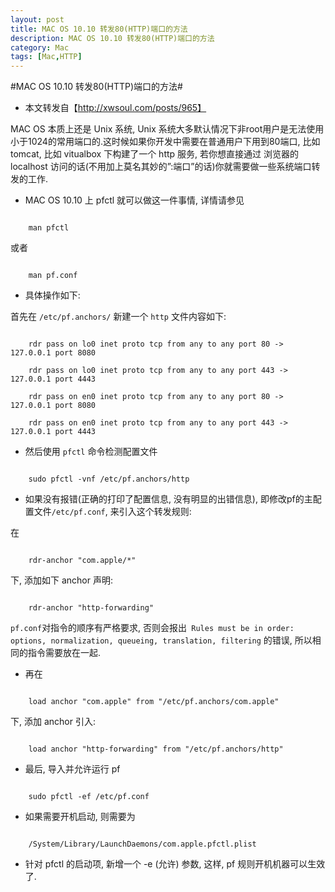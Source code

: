 ```yaml
---
layout: post
title: MAC OS 10.10 转发80(HTTP)端口的方法
description: MAC OS 10.10 转发80(HTTP)端口的方法
category: Mac
tags: [Mac,HTTP]
---
```

#MAC OS 10.10 转发80(HTTP)端口的方法#

* 本文转发自【http://xwsoul.com/posts/965】


MAC OS 本质上还是 Unix 系统, Unix 系统大多默认情况下非root用户是无法使用小于1024的常用端口的.这时候如果你开发中需要在普通用户下用到80端口, 比如 tomcat, 比如 vitualbox 下构建了一个 http 服务, 若你想直接通过 浏览器的 localhost 访问的话(不用加上莫名其妙的”:端口”的话)你就需要做一些系统端口转发的工作.


* MAC OS 10.10 上 pfctl 就可以做这一件事情, 详情请参见

```

	man pfctl
```

或者

```

	man pf.conf
```

* 具体操作如下:

首先在 `/etc/pf.anchors/` 新建一个 `http` 文件内容如下:

```

	rdr pass on lo0 inet proto tcp from any to any port 80 -> 127.0.0.1 port 8080

	rdr pass on lo0 inet proto tcp from any to any port 443 -> 127.0.0.1 port 4443

	rdr pass on en0 inet proto tcp from any to any port 80 -> 127.0.0.1 port 8080

	rdr pass on en0 inet proto tcp from any to any port 443 -> 127.0.0.1 port 4443
```

* 然后使用 `pfctl` 命令检测配置文件

```

	sudo pfctl -vnf /etc/pf.anchors/http
```

* 如果没有报错(正确的打印了配置信息, 没有明显的出错信息), 即修改pf的主配置文件`/etc/pf.conf`, 来引入这个转发规则:

在

```

	rdr-anchor "com.apple/*"
```

下, 添加如下 anchor 声明:

```

	rdr-anchor "http-forwarding"
```

`pf.conf`对指令的顺序有严格要求, 否则会报出` Rules must be in order: options, normalization, queueing, translation, filtering` 的错误, 所以相同的指令需要放在一起.

* 再在

```

	load anchor "com.apple" from "/etc/pf.anchors/com.apple"
```

下, 添加 anchor 引入:

```

	load anchor "http-forwarding" from "/etc/pf.anchors/http"
```

* 最后, 导入并允许运行 pf

```

	sudo pfctl -ef /etc/pf.conf
```


* 如果需要开机启动, 则需要为 

```

	/System/Library/LaunchDaemons/com.apple.pfctl.plist
```

* 针对 pfctl 的启动项, 新增一个 -e (允许) 参数, 这样, pf 规则开机机器可以生效了.